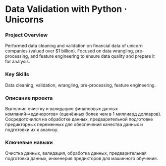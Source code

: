 # Data Validation with Python · Unicorns

### Project Overview
Performed data cleaning and validation on financial data of unicorn companies (valued over $1 billion). Focused on data wrangling, pre-processing, and feature engineering to ensure data quality and prepare it for analysis.

### Key Skills
Data cleaning, validation, wrangling, pre-processing, feature engineering.

### Описание проекта
Выполнил очистку и валидацию финансовых данных компаний-«единорогов» (оценённых более чем в 1 миллиард долларов). Сосредоточился на обработке данных, предварительной подготовке предикторных переменных для обеспечения качества данных и подготовки их к анализу.

### Ключевые навыки
Очистка данных, валидация, обработка данных, предварительная подготовка данных, инженерия предикторов для машинного обучения.
